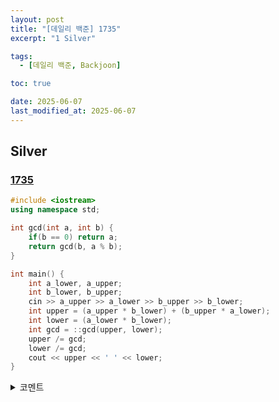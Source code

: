 ```yaml
---
layout: post
title: "[데일리 백준] 1735"
excerpt: "1 Silver"

tags:
  - [데일리 백준, Backjoon]

toc: true

date: 2025-06-07
last_modified_at: 2025-06-07
---
```

## Silver
### [1735][def]

```c++
#include <iostream>
using namespace std;

int gcd(int a, int b) {
    if(b == 0) return a;
    return gcd(b, a % b);
}

int main() {
    int a_lower, a_upper;
    int b_lower, b_upper;
    cin >> a_upper >> a_lower >> b_upper >> b_lower;
    int upper = (a_upper * b_lower) + (b_upper * a_lower);
    int lower = (a_lower * b_lower);
    int gcd = ::gcd(upper, lower);
    upper /= gcd;
    lower /= gcd;
    cout << upper << ' ' << lower;
}
```

<details>
<summary>코멘트</summary>
<div markdown="1">

- Euclidean Algorithm

</div>
</details>

[def]: https://www.acmicpc.net/problem/1735